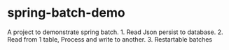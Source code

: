 # spring-batch-demo
A project to demonstrate spring batch. 1. Read Json persist to database. 2. Read from 1 table, Process and write to another. 3. Restartable batches
